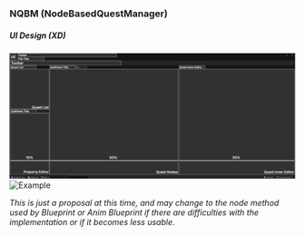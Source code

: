 ### NQBM (NodeBasedQuestManager)

##### UI Design (XD)
![Ratio](./Readme/NBQM%20Main%20Frame.png)
![Example](./Readme/NBQM%20Main%20Frame%20–%201.png)

_This is just a proposal at this time, and may change to the node method used by Blueprint or Anim Blueprint if there are difficulties with the implementation or if it becomes less usable._